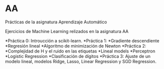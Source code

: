 # AA
Prácticas de la asignatura Aprendizaje Automático

Ejercicios de Machine Learning relizados en la asignatura AA

*Práctica 0: Introucción a scikit-learn.
*Práctica 1: 
  *Gradiente descendiente
  *Regresión lineal
  *Algoritmo de minimización de Newton
 *Práctica 2:
  *Complejidad de H y el ruido en las etiquetas
  *Lineal models
    *Perceptron
    *Logistic Regression
  *Clasificación de dígitos
 *Práctica 3: Ajuste de un modelo lineal, modelos Ridge, Lasso, Linear Regression y SGD Regression.
